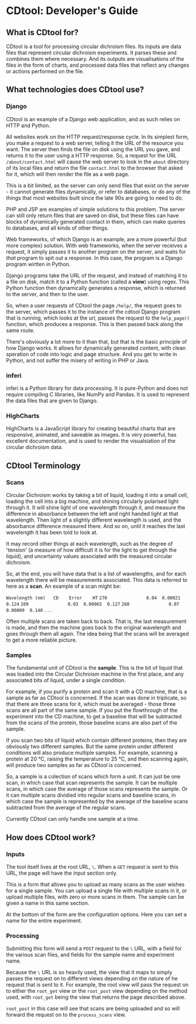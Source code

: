 # CDtool: Developer's Guide

## What is CDtool for?

CDtool is a tool for processing circular dichroism files. Its inputs are data files that represent circular dichroism experiments. It parses these and combines them where necessary. And its outputs are visualisations of the files in the form of charts, and processed data files that reflect any changes or actions performed on the file.

## What technologies does CDtool use?

### Django

CDtool is an example of a Django web application, and as such relies on HTTP and Python.

All websites work on the HTTP request/response cycle. In its simplest form, you make a request to a web server, telling it the URL of the resource you want. The server then finds the file on disk using the URL you gave, and returns it to the user using a HTTP response. So, a request for the URL `/about/contact.html` will cause the web server to look in the `about` directory of its local files and return the file `contact.html` to the browser that asked for it, which will then render the file as a web page.

This is a bit limited, as the server can only send files that exist on the server - it cannot generate files dynamically, or refer to databases, or do any of the things that most websites built since the late 90s are going to need to do.

PHP and JSP are examples of simple solutions to this problem. The server can still only return files that are saved on disk, but these files can have blocks of dynamically generated contact in them, which can make queries to databases, and all kinds of other things.

Web frameworks, of which Django is an example, are a more powerful (but more complex) solution. With web frameworks, when the server receives a request, it simply passes it to another program on the server, and waits for *that* program to spit out a response. In this case, the program is a Django program wirtten in Python.

Django programs take the URL of the request, and instead of matching it to a file on disk, match it to a Python function (called a **view**) using regex. This Python function then dynamically generates a response, which is returned to the server, and then to the user.

So, when a user requests of CDtool the page `/help/`, the request goes to the server, which passes it to the instance of the cdtool Django program that is running, which looks at the url, passes the request to the `help_page()` function, which produces a response. This is then passed back along the same route.

There's obviously a lot more to it than that, but that is the basic principle of how Django works. It allows for dynamically generated content, with clean speration of code into logic and page structure. And you get to write in Python, and not suffer the misery of writing in PHP or Java.

### inferi

inferi is a Python library for data processing. It is pure-Python and does not require compiling C libraries, like NumPy and Pandas. It is used to represent the data files that are given to Django.

### HighCharts

HighCharts is a JavaScript library for creating beautiful charts that are responsive, animated, and saveable as images. It is very powerful, has excellent documentation, and is used to render the visualsiation of the circular dichroism data.

## CDtool Terminology

### Scans

Circular Dichroism works by taking a bit of liquid, loading it into a small cell, loading the cell into a big machine, and shining circularly polarised light through it. It will shine light of one wavelength through it, and measure the difference in absorbance between the left and right handed light at that wavelength. Then light of a slightly different wavelength is used, and the absorbance difference measured there. And so on, until it reaches the last wavelength it has been told to look at.

It may record other things at each wavelength, such as the degree of 'tension' (a measure of how difficult it is for the light to get through the liquid), and uncertainty values associated with the measured circular dichroism.

So, at the end, you will have data that is a list of wavelengths, and for each wavelength there will be measurements associated. This data is referred to here as a **scan**. An example of a scan might be:

`Wavelength (nm)   CD    Error    HT`
`270               0.04  0.00021  0.124`
`269               0.03  0.00065  0.127`
`268               0.07  0.00009  0.140`
`...`

Often multiple scans are taken back to back. That is, the last measurement is made, and then the machine goes back to the original wavelength and goes through them all again. The idea being that the scans will be averaged to get a more reliable picture.

### Samples

The fundamental unit of CDtool is the **sample**. This is the bit of liquid that was loaded into the Circular Dichroism machine in the first place, and any associated bits of liquid, under a single condition.

For example, if you purify a protein and scan it with a CD machine, that is a sample as far as CDtool is concerned. If the scan was done in triplicate, so that there are three scans for it, which must be averaged - those three scans are all part of the same sample. If you put the flowthrough of the experiment into the CD machine, to get a baseline that will be subtracted from the scans of the protein, those baseline scans are also part of the sample.

If you scan two bits of liquid which contain different proteins, then they are obviously two different samples. But the same protein under different conditions will also produce multiple samples. For example, scanning a protein at 20 °C, raising the temperature to 25 °C, and then scanning again, will produce two samples as far as CDtool is concerned.

So, a sample is a colection of scans which form a unit. It can just be one scan, in which case that scan represents the sample. It can be multiple scans, in which case the average of those scans represents the sample. Or it can multiple scans dividied into regular scans and baseline scans, in which case the sample is represented by the average of the baseline scans subtracted from the average of the regular scans.

Currently CDtool can only handle one sample at a time.

## How does CDtool work?

### Inputs

The tool itself lives at the root URL, `\`. When a ``GET`` request is sent to this URL, the page will have the input section only.

This is a form that allows you to upload as many scans as the user wishes for a single sample. You can upload a single file with multiple scans in it, or upload multiple files, with zero or more scans in them. The sample can be given a name in this same section.

At the bottom of the form are the configuration options. Here you can set a name for the entire experiment.

### Processing

Submitting this form will send a `POST` request to the `\` URL, with a field for the various scan files, and fields for the sample name and experiment name.

Because the `\` URL is so heavily used, the view that it maps to simply passes the request on to different views depending on the nature of he request that is sent to it. For example, the root view will pass the request on to either the `root_get` view or the `root_post` view depending on the method used, with `root_get` being the view that returns the page described above.

`root_post` in this case will see that scans are being uploaded and so will forward the request on to the `process_scans` view.

